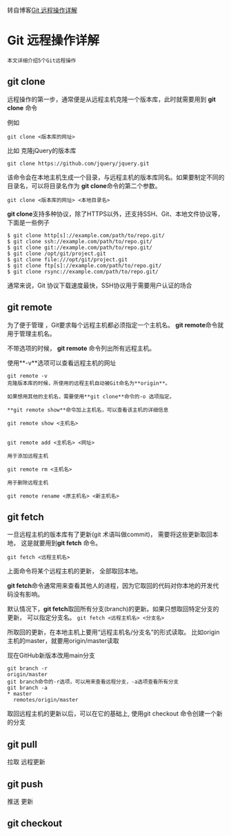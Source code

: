 转自博客[Git 远程操作详解](http://www.ruanyifeng.com/blog/2014/06/git_remote.html)
# Git 远程操作详解
    本文详细介绍5个Git远程操作

## git clone
远程操作的第一步，通常便是从远程主机克隆一个版本库，此时就需要用到 **git clone** 命令

例如

`
git clone <版本库的网址>
`

比如 克隆jQuery的版本库

`
git clone https://github.com/jquery/jquery.git
`

该命令会在本地主机生成一个目录，与远程主机的版本库同名。如果要制定不同的目录名，可以将目录名作为 **git clone**命令的第二个参数。

`
git clone <版本库的网址> <本地目录名>
`

**git clone**支持多种协议，除了HTTPS以外，还支持SSH、Git、本地文件协议等，下面是一些例子

```
$ git clone http[s]://example.com/path/to/repo.git/
$ git clone ssh://example.com/path/to/repo.git/
$ git clone git://example.com/path/to/repo.git/
$ git clone /opt/git/project.git 
$ git clone file:///opt/git/project.git
$ git clone ftp[s]://example.com/path/to/repo.git/
$ git clone rsync://example.com/path/to/repo.git/
```

通常来说，Git 协议下载速度最快，SSH协议用于需要用户认证的场合
## git remote
为了便于管理 ，Git要求每个远程主机都必须指定一个主机名。 **git remote**命令就用于管理主机名。

不带选项的时候， **git remote** 命令列出所有远程主机。

使用**-v**选项可以查看远程主机的网址

```
git remote -v
克隆版本库的时候，所使用的远程主机自动被Git命名为**origin**。 

如果想用其他的主机名，需要使用**git clone**命令的-o 选项指定。

**git remote show**命令加上主机名，可以查看该主机的详细信息

git remote show <主机名>


git remote add <主机名> <网址>

用于添加远程主机

git remote rm <主机名>

用于删除远程主机

git remote rename <原主机名> <新主机名>
```

## git fetch
一旦远程主机的版本库有了更新(git 术语叫做commit)， 需要将这些更新取回本地， 这是就要用到**git fetch** 命令。

`
git fetch <远程主机名>
`

上面命令将某个远程主机的更新， 全部取回本地。

**git fetch**命令通常用来查看其他人的进程，因为它取回的代码对你本地的开发代码没有影响。

默认情况下，**git fetch**取回所有分支(branch)的更新。如果只想取回特定分支的更新， 可以指定分支名。
`
git fetch <远程主机名> <分支名>
`

所取回的更新，在本地主机上要用“远程主机名/分支名”的形式读取。 比如origin主机的master，就要用origin/master读取

现在GitHub新版本改用main分支

```
git branch -r
origin/master
git branch命令的-r选项，可以用来查看远程分支，-a选项查看所有分支
git branch -a
* master
  remotes/origin/master
```

取回远程主机的更新以后，可以在它的基础上, 使用git checkout 命令创建一个新的分支


## git pull
拉取 远程更新
## git push
推送 更新

## git checkout
